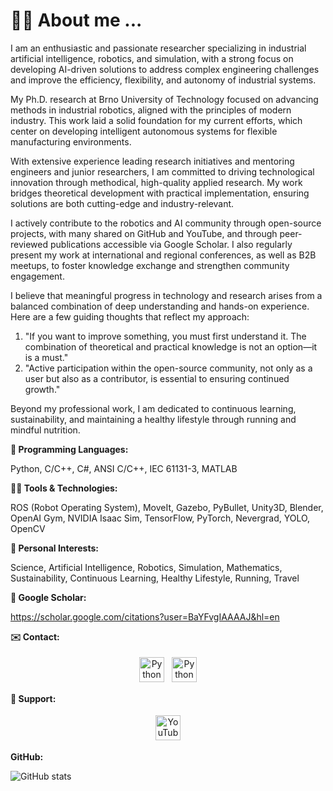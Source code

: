 # 🙋‍♂️ About me ...

I am an enthusiastic and passionate researcher specializing in industrial artificial intelligence, robotics, and simulation, with a strong focus on developing AI-driven solutions to address complex engineering challenges and improve the efficiency, flexibility, and autonomy of industrial systems.

My Ph.D. research at Brno University of Technology focused on advancing methods in industrial robotics, aligned with the principles of modern industry. This work laid a solid foundation for my current efforts, which center on developing intelligent autonomous systems for flexible manufacturing environments.

With extensive experience leading research initiatives and mentoring engineers and junior researchers, I am committed to driving technological innovation through methodical, high-quality applied research. My work bridges theoretical development with practical implementation, ensuring solutions are both cutting-edge and industry-relevant.

I actively contribute to the robotics and AI community through open-source projects, with many shared on GitHub and YouTube, and through peer-reviewed publications accessible via Google Scholar. I also regularly present my work at international and regional conferences, as well as B2B meetups, to foster knowledge exchange and strengthen community engagement.

I believe that meaningful progress in technology and research arises from a balanced combination of deep understanding and hands-on experience. Here are a few guiding thoughts that reflect my approach:

1. "If you want to improve something, you must first understand it. The combination of theoretical and practical knowledge is not an option—it is a must."
2. "Active participation within the open-source community, not only as a user but also as a contributor, is essential to ensuring continued growth."

Beyond my professional work, I am dedicated to continuous learning, sustainability, and maintaining a healthy lifestyle through running and mindful nutrition.

**📝 Programming Languages:**

Python, C/C++, C#, ANSI C/C++, IEC 61131-3, MATLAB

**👨‍💻 Tools & Technologies:**

ROS (Robot Operating System), MoveIt, Gazebo, PyBullet, Unity3D, Blender, OpenAI Gym, NVIDIA Isaac Sim, TensorFlow, PyTorch, Nevergrad, YOLO, OpenCV

**🚀 Personal Interests:**

Science, Artificial Intelligence, Robotics, Simulation, Mathematics, Sustainability, Continuous Learning, Healthy Lifestyle, Running, Travel

**📝 Google Scholar:**

https://scholar.google.com/citations?user=BaYFvgIAAAAJ&hl=en

**✉️ Contact:**

<p align="center">
  <a href="mailto:roman.parak@outlook.com" target="_blank" rel="noopener noreferrer"> <img src="https://upload.wikimedia.org/wikipedia/commons/d/df/Microsoft_Office_Outlook_%282018–present%29.svg" alt="Python" height="40" style="vertical-align:top; margin:4px"></a>
 <a href="https://www.linkedin.com/in/roman-parak-53960910a/" target="_blank" rel="noopener noreferrer"> <img src="https://upload.wikimedia.org/wikipedia/commons/8/81/LinkedIn_icon.svg" alt="Python" height="40" style="vertical-align:top; margin:4px"></a>
</p>

**🤝 Support:**

<p align="center">
  <a href="https://www.youtube.com/@RomanParak/videos" target="_blank" rel="noopener noreferrer">
    <img src="https://upload.wikimedia.org/wikipedia/commons/0/09/YouTube_full-color_icon_%282017%29.svg" alt="YouTube" height="40" style="vertical-align:top; margin:4px; fill: red;">
  </a>
</p>

**GitHub:**

![GitHub stats](https://github-readme-stats.vercel.app/api?username=rparak&&theme=graywhite&show_icons=true&include_all_commits=true)

